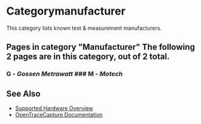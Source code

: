 # Categorymanufacturer
This category lists known test & measurement manufacturers.
## Pages in category "Manufacturer" The following 2 pages are in this category, out of 2 total.
### G \- *Gossen Metrawatt* ### M \- *Motech*
## See Also
- [Supported Hardware Overview](../supported-hardware.md)
- [OpenTraceCapture Documentation](../../opentracecapture/overview.md)

